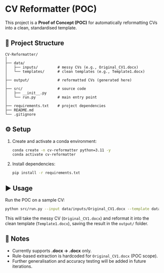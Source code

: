 # CV Reformatter (POC)

This project is a **Proof of Concept (POC)** for automatically reformatting CVs into a clean, standardised template.

## 🚀 Project Structure
```
CV-Reformatter/
│
├── data/
│   ├── inputs/         # messy CVs (e.g., Original_CV1.docx)
│   └── templates/      # clean templates (e.g., Template1.docx)
│
├── output/             # reformatted CVs (generated here)
│
├── src/                # source code
│   ├── __init__.py
│   └── run.py          # main entry point
│
├── requirements.txt    # project dependencies
├── README.md
└── .gitignore
```

## ⚙️ Setup

1. Create and activate a conda environment:
   ```bash
   conda create -n cv-reformatter python=3.11 -y
   conda activate cv-reformatter
   ```

2. Install dependencies:
   ```bash
   pip install -r requirements.txt
   ```

## ▶️ Usage

Run the POC on a sample CV:
```bash
python src/run.py --input data/inputs/Original_CV1.docx --template data/templates/Template1.docx --output output/Reformatted_CV1.docx
```

This will take the messy CV (`Original_CV1.docx`) and reformat it into the clean template (`Template1.docx`), saving the result in the `output/` folder.

## 📝 Notes
- Currently supports **.docx → .docx** only.
- Rule-based extraction is hardcoded for `Original_CV1.docx` (POC scope).
- Further generalisation and accuracy testing will be added in future iterations.

